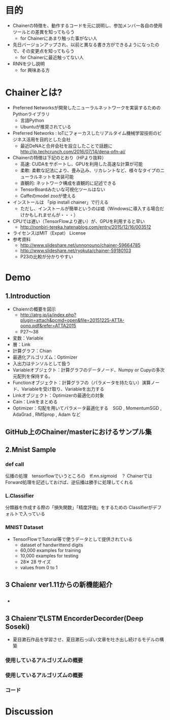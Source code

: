 # 目的
- Chainerの特徴を、動作するコードを元に説明し、参加メンバー各自の使用ツールとの差異を知ってもらう
  - for Chainerにあまり触った事がない人
- 先日バージョンアップされ、以前と異なる書き方ができるようになったので、その変更点を知ってもらう
  - for Chainerに最近触ってない人
- RNNを少し説明
  - for 興味ある方

# Chainerとは?
- Preferred Networksが開発したニューラルネットワークを実装するためのPythonライブラリ
  - 言語Python
  - Ubuntuが推奨されている
- Preferred Networks : IoTにフォーカスしたリアルタイム機械学習技術のビジネス活用を目的とした会社
  - 最近DeNAと合弁会社を設立したことで話題に　http://jp.techcrunch.com/2016/07/14/dena-pfn-ai/
- Chainerの特徴は下記のとおり（HPより抜粋）
  - 高速: CUDAをサポートし、GPUを利用した高速な計算が可能
  - 柔軟: 柔軟な記法により、畳み込み、リカレントなど、様々なタイプのニューラルネットを実装可能
  - 直観的: ネットワーク構成を直観的に記述できる
  - TensorBoardみたいな可視化ツールはない
  - Caffeのmodel zooが使える
- インストールは 「pip install chainer」で行える
  - ただし、インストールが簡単というのは嘘（Windowsに導入する場合だけかもしれませんが・・・）
- CPUでは遅い（TensorFlowより遅い）が、GPUを利用すると早い
  - http://nonbiri-tereka.hatenablog.com/entry/2015/12/16/003512
- ライセンスはMIT（Expat） License
- 参考資料
  - http://www.slideshare.net/unnonouno/chainer-59664785
  - http://www.slideshare.net/ryokuta/chainer-59180103
  - P23の比較が分かりやすい

# Demo
## 1.Introduction
- Chaienrの概要を図示
  - http://atrg.jp/ja/index.php?plugin=attach&pcmd=open&file=20151225-ATTA-oono.pdf&refer=ATTA2015
  - P27～38
- 変数：Variable
- 層：Link
- 計算グラフ：Chian
- 最適化アルゴリズム：Optimizer
- 入出力はテンソルとして扱う
- Variableオブジェクト：計算グラフのデータノード、Numpy or Cupyの多次元配列を保持する。
- Functionオブジェクト：計算グラフの（パラメータを持たない）演算ノード、Variableを受け取り、Variableを出力する
- Linkオブジェクト：Optimizerの最適化の対象
- Cain：Linkをまとめる
- Optimizer：勾配を用いてパラメータ最適化する　SGD , MomentumSGD , AdaGrad , RMSprop , Adam など

## GitHub上のChainer/masterにおけるサンプル集
### 

## 2.Mnist Sample
### def __call__ 
伝播の処理　tensorflowでいうところの　tf.nn.sigmoid　？
ChainerではForward処理を記述しておけば、逆伝播は勝手に処理してくれる

### L.Classifier
分類器を作成する際の「損失関数」「精度評価」をするための
Classifierがデフォルトで入っている

### MNIST Dataset
- TensorFlowでTutorial等で使うデータとして提供されている
  - dataset of handwrittend digits
  - 60,000 examples for training
  - 10,000 examples for testing
  - 28✕ 28 サイズ
  - values from 0 to 1

## 3 Chaienr ver1.11からの新機能紹介 
## 
- 



## 3 ChaienrでLSTM EncorderDecorder(Deep Soseki)
- 夏目漱石作品を学習させ、夏目漱石っぽい文章を吐き出し続けるモデルの構築
### 使用しているアルゴリズムの概要

### 使用しているアルゴリズムの概要

### コード

# Discussion



